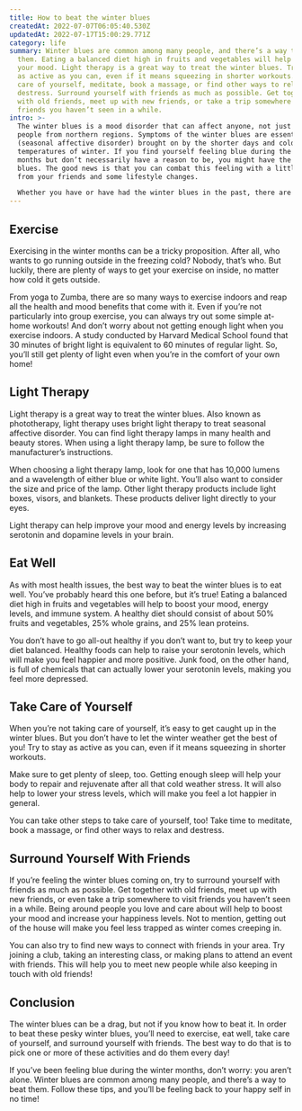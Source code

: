 ```yaml
---
title: How to beat the winter blues
createdAt: 2022-07-07T06:05:40.530Z
updatedAt: 2022-07-17T15:00:29.771Z
category: life
summary: Winter blues are common among many people, and there’s a way to beat
  them. Eating a balanced diet high in fruits and vegetables will help to boost
  your mood. Light therapy is a great way to treat the winter blues. Try to stay
  as active as you can, even if it means squeezing in shorter workouts. Take
  care of yourself, meditate, book a massage, or find other ways to relax and
  destress. Surround yourself with friends as much as possible. Get together
  with old friends, meet up with new friends, or take a trip somewhere to visit
  friends you haven’t seen in a while.
intro: >-
  The winter blues is a mood disorder that can affect anyone, not just
  people from northern regions. Symptoms of the winter blues are essentially SAD
  (seasonal affective disorder) brought on by the shorter days and colder
  temperatures of winter. If you find yourself feeling blue during the colder
  months but don’t necessarily have a reason to be, you might have the winter
  blues. The good news is that you can combat this feeling with a little help
  from your friends and some lifestyle changes. 

  Whether you have or have had the winter blues in the past, there are ways to boost your spirits when those long, dreary days of January creep up on you like an old friend you don’t want to see again. Here are some ways to beat those pesky winter blues and get back to your happy self!
---
```


## Exercise

Exercising in the winter months can be a tricky proposition. After all, who wants to go running outside in the freezing cold? Nobody, that’s who. But luckily, there are plenty of ways to get your exercise on inside, no matter how cold it gets outside.

From yoga to Zumba, there are so many ways to exercise indoors and reap all the health and mood benefits that come with it. Even if you’re not particularly into group exercise, you can always try out some simple at-home workouts! And don’t worry about not getting enough light when you exercise indoors. A study conducted by Harvard Medical School found that 30 minutes of bright light is equivalent to 60 minutes of regular light. So, you’ll still get plenty of light even when you’re in the comfort of your own home!

## Light Therapy

Light therapy is a great way to treat the winter blues. Also known as phototherapy, light therapy uses bright light therapy to treat seasonal affective disorder. You can find light therapy lamps in many health and beauty stores. When using a light therapy lamp, be sure to follow the manufacturer’s instructions.

When choosing a light therapy lamp, look for one that has 10,000 lumens and a wavelength of either blue or white light. You’ll also want to consider the size and price of the lamp. Other light therapy products include light boxes, visors, and blankets. These products deliver light directly to your eyes.

Light therapy can help improve your mood and energy levels by increasing serotonin and dopamine levels in your brain.

## Eat Well

As with most health issues, the best way to beat the winter blues is to eat well. You’ve probably heard this one before, but it’s true! Eating a balanced diet high in fruits and vegetables will help to boost your mood, energy levels, and immune system. A healthy diet should consist of about 50% fruits and vegetables, 25% whole grains, and 25% lean proteins.

You don’t have to go all-out healthy if you don’t want to, but try to keep your diet balanced. Healthy foods can help to raise your serotonin levels, which will make you feel happier and more positive. Junk food, on the other hand, is full of chemicals that can actually lower your serotonin levels, making you feel more depressed.

## Take Care of Yourself

When you’re not taking care of yourself, it’s easy to get caught up in the winter blues. But you don’t have to let the winter weather get the best of you! Try to stay as active as you can, even if it means squeezing in shorter workouts.

Make sure to get plenty of sleep, too. Getting enough sleep will help your body to repair and rejuvenate after all that cold weather stress. It will also help to lower your stress levels, which will make you feel a lot happier in general.

You can take other steps to take care of yourself, too! Take time to meditate, book a massage, or find other ways to relax and destress.

## Surround Yourself With Friends

If you’re feeling the winter blues coming on, try to surround yourself with friends as much as possible. Get together with old friends, meet up with new friends, or even take a trip somewhere to visit friends you haven’t seen in a while. Being around people you love and care about will help to boost your mood and increase your happiness levels. Not to mention, getting out of the house will make you feel less trapped as winter comes creeping in.

You can also try to find new ways to connect with friends in your area. Try joining a club, taking an interesting class, or making plans to attend an event with friends. This will help you to meet new people while also keeping in touch with old friends!

## Conclusion

The winter blues can be a drag, but not if you know how to beat it. In order to beat these pesky winter blues, you’ll need to exercise, eat well, take care of yourself, and surround yourself with friends. The best way to do that is to pick one or more of these activities and do them every day!

If you’ve been feeling blue during the winter months, don’t worry: you aren’t alone. Winter blues are common among many people, and there’s a way to beat them. Follow these tips, and you’ll be feeling back to your happy self in no time!
